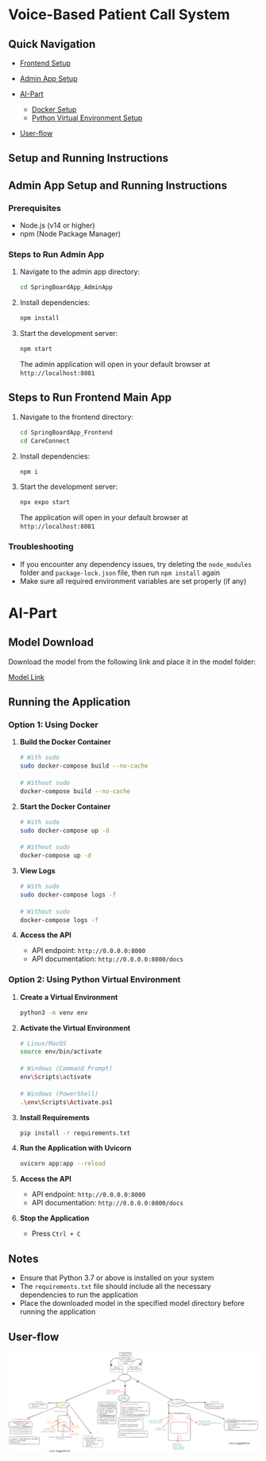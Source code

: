 # Voice-Based Patient Call System

## Quick Navigation
- [Frontend Setup](#steps-to-run-frontend-main-app)
- [Admin App Setup](#admin-app-setup-and-running-instructions)
- [AI-Part](#ai-part)
  - [Docker Setup](#option-1-using-docker)
  - [Python Virtual Environment Setup](#option-2-using-python-virtual-environment)
    
- [User-flow](#user-flow)

## Setup and Running Instructions

## Admin App Setup and Running Instructions

### Prerequisites
- Node.js (v14 or higher)
- npm (Node Package Manager)

### Steps to Run Admin App
1. Navigate to the admin app directory:
   ```bash
   cd SpringBoardApp_AdminApp
   ```

2. Install dependencies:
   ```bash
   npm install
   ```

3. Start the development server:
   ```bash
   npm start
   ```
   The admin application will open in your default browser at `http://localhost:8081`


## Steps to Run Frontend Main App
1. Navigate to the frontend directory:
   ```bash
   cd SpringBoardApp_Frontend
   cd CareConnect
   ```

2. Install dependencies:
   ```bash
   npm i
   ```

3. Start the development server:
   ```bash
   npx expo start
   ```
   The application will open in your default browser at `http://localhost:8081`

### Troubleshooting
- If you encounter any dependency issues, try deleting the `node_modules` folder and `package-lock.json` file, then run `npm install` again
- Make sure all required environment variables are set properly (if any)


# AI-Part

## Model Download
Download the model from the following link and place it in the model folder:

[Model Link]()

## Running the Application

### Option 1: Using Docker

1. **Build the Docker Container**
   ```bash
   # With sudo
   sudo docker-compose build --no-cache
   
   # Without sudo
   docker-compose build --no-cache
   ```

2. **Start the Docker Container**
   ```bash
   # With sudo
   sudo docker-compose up -d
   
   # Without sudo
   docker-compose up -d
   ```

3. **View Logs**
   ```bash
   # With sudo
   sudo docker-compose logs -f
   
   # Without sudo
   docker-compose logs -f
   ```

4. **Access the API**
   - API endpoint: `http://0.0.0.0:8000`
   - API documentation: `http://0.0.0.0:8000/docs`

### Option 2: Using Python Virtual Environment

1. **Create a Virtual Environment**
   ```bash
   python3 -m venv env
   ```

2. **Activate the Virtual Environment**
   ```bash
   # Linux/MacOS
   source env/bin/activate
   
   # Windows (Command Prompt)
   env\Scripts\activate
   
   # Windows (PowerShell)
   .\env\Scripts\Activate.ps1
   ```

3. **Install Requirements**
   ```bash
   pip install -r requirements.txt
   ```

4. **Run the Application with Uvicorn**
   ```bash
   uvicorn app:app --reload 
   ```

5. **Access the API**
   - API endpoint: `http://0.0.0.0:8000`
   - API documentation: `http://0.0.0.0:8000/docs`

6. **Stop the Application**
   - Press `Ctrl + C`

## Notes
- Ensure that Python 3.7 or above is installed on your system
- The `requirements.txt` file should include all the necessary dependencies to run the application
- Place the downloaded model in the specified model directory before running the application



## User-flow

![User-Flow](User_flow.png)


